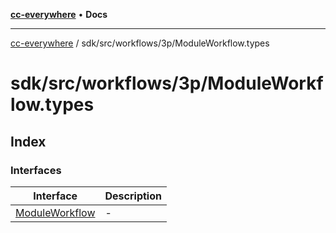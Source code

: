 [**cc-everywhere**](../../../../../index.md) • **Docs**

***

[cc-everywhere](../../../../../index.md) / sdk/src/workflows/3p/ModuleWorkflow.types

# sdk/src/workflows/3p/ModuleWorkflow.types

## Index

### Interfaces

| Interface | Description |
| ------ | ------ |
| [ModuleWorkflow](interfaces/ModuleWorkflow.md) | - |
